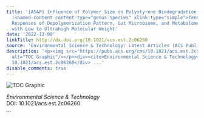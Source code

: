 ```yaml
---
title: '[ASAP] Influence of Polymer Size on Polystyrene Biodegradation in Mealworms
  (<named-content content-type="genus-species" xlink:type="simple">Tenebrio molitor</named-content>):
  Responses of Depolymerization Pattern, Gut Microbiome, and Metabolome to Polymers
  with Low to Ultrahigh Molecular Weight'
date: '2022-11-09'
linkTitle: http://dx.doi.org/10.1021/acs.est.2c06260
source: 'Environmental Science & Technology: Latest Articles (ACS Publications)'
description: '<p><img src="https://pubs.acs.org/cms/10.1021/acs.est.2c06260/asset/images/medium/es2c06260_0006.gif"
  alt="TOC Graphic"/></p><div><cite>Environmental Science & Technology</cite></div><div>DOI:
  10.1021/acs.est.2c06260</div> ...'
disable_comments: true
---
```

<p><img src="https://pubs.acs.org/cms/10.1021/acs.est.2c06260/asset/images/medium/es2c06260_0006.gif" alt="TOC Graphic"/></p><div><cite>Environmental Science & Technology</cite></div><div>DOI: 10.1021/acs.est.2c06260</div> ...